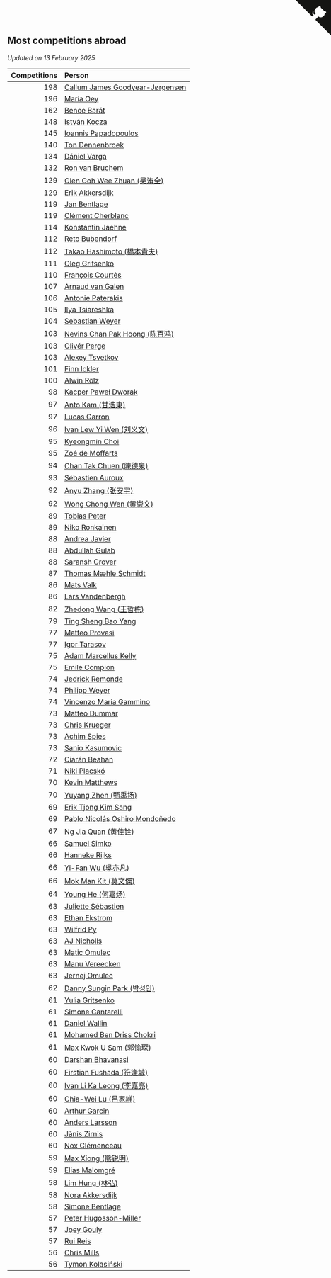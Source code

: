 ## Most competitions abroad

*Updated on 13 February 2025*

| Competitions | Person |
| ---: | :--- |
| 198 | [Callum James Goodyear-Jørgensen](https://www.worldcubeassociation.org/persons/2012GOOD02) |
| 196 | [Maria Oey](https://www.worldcubeassociation.org/persons/2007OEYM01) |
| 162 | [Bence Barát](https://www.worldcubeassociation.org/persons/2008BARA01) |
| 148 | [István Kocza](https://www.worldcubeassociation.org/persons/2005KOCZ01) |
| 145 | [Ioannis Papadopoulos](https://www.worldcubeassociation.org/persons/2013PAPA01) |
| 140 | [Ton Dennenbroek](https://www.worldcubeassociation.org/persons/2003DENN01) |
| 134 | [Dániel Varga](https://www.worldcubeassociation.org/persons/2008VARG01) |
| 132 | [Ron van Bruchem](https://www.worldcubeassociation.org/persons/2003BRUC01) |
| 129 | [Glen Goh Wee Zhuan (吴洧全)](https://www.worldcubeassociation.org/persons/2015ZHUA01) |
| 129 | [Erik Akkersdijk](https://www.worldcubeassociation.org/persons/2005AKKE01) |
| 119 | [Jan Bentlage](https://www.worldcubeassociation.org/persons/2010BENT01) |
| 119 | [Clément Cherblanc](https://www.worldcubeassociation.org/persons/2014CHER05) |
| 114 | [Konstantin Jaehne](https://www.worldcubeassociation.org/persons/2015JAEH01) |
| 112 | [Reto Bubendorf](https://www.worldcubeassociation.org/persons/2012BUBE01) |
| 112 | [Takao Hashimoto (橋本貴夫)](https://www.worldcubeassociation.org/persons/2007HASH01) |
| 111 | [Oleg Gritsenko](https://www.worldcubeassociation.org/persons/2011GRIT01) |
| 110 | [François Courtès](https://www.worldcubeassociation.org/persons/2008COUR01) |
| 107 | [Arnaud van Galen](https://www.worldcubeassociation.org/persons/2006GALE01) |
| 106 | [Antonie Paterakis](https://www.worldcubeassociation.org/persons/2012PATE01) |
| 105 | [Ilya Tsiareshka](https://www.worldcubeassociation.org/persons/2012TERE01) |
| 104 | [Sebastian Weyer](https://www.worldcubeassociation.org/persons/2010WEYE02) |
| 103 | [Nevins Chan Pak Hoong (陈百鸿)](https://www.worldcubeassociation.org/persons/2010CHAN20) |
| 103 | [Olivér Perge](https://www.worldcubeassociation.org/persons/2007PERG01) |
| 103 | [Alexey Tsvetkov](https://www.worldcubeassociation.org/persons/2017TSVE02) |
| 101 | [Finn Ickler](https://www.worldcubeassociation.org/persons/2012ICKL01) |
| 100 | [Alwin Rölz](https://www.worldcubeassociation.org/persons/2016ROLZ01) |
| 98 | [Kacper Paweł Dworak](https://www.worldcubeassociation.org/persons/2020DWOR01) |
| 97 | [Anto Kam (甘浩東)](https://www.worldcubeassociation.org/persons/2017TUNG13) |
| 97 | [Lucas Garron](https://www.worldcubeassociation.org/persons/2006GARR01) |
| 96 | [Ivan Lew Yi Wen (刘义文)](https://www.worldcubeassociation.org/persons/2012WENI01) |
| 95 | [Kyeongmin Choi](https://www.worldcubeassociation.org/persons/2017CHOI07) |
| 95 | [Zoé de Moffarts](https://www.worldcubeassociation.org/persons/2010MOFF02) |
| 94 | [Chan Tak Chuen (陳德泉)](https://www.worldcubeassociation.org/persons/2007CHUE01) |
| 93 | [Sébastien Auroux](https://www.worldcubeassociation.org/persons/2008AURO01) |
| 92 | [Anyu Zhang (张安宇)](https://www.worldcubeassociation.org/persons/2012ZHAN08) |
| 92 | [Wong Chong Wen (黄崇文)](https://www.worldcubeassociation.org/persons/2014WENW01) |
| 89 | [Tobias Peter](https://www.worldcubeassociation.org/persons/2014PETE03) |
| 89 | [Niko Ronkainen](https://www.worldcubeassociation.org/persons/2010RONK01) |
| 88 | [Andrea Javier](https://www.worldcubeassociation.org/persons/2010JAVI01) |
| 88 | [Abdullah Gulab](https://www.worldcubeassociation.org/persons/2014GULA02) |
| 88 | [Saransh Grover](https://www.worldcubeassociation.org/persons/2014GROV01) |
| 87 | [Thomas Mæhle Schmidt](https://www.worldcubeassociation.org/persons/2013SCHM02) |
| 86 | [Mats Valk](https://www.worldcubeassociation.org/persons/2007VALK01) |
| 86 | [Lars Vandenbergh](https://www.worldcubeassociation.org/persons/2003VAND01) |
| 82 | [Zhedong Wang (王哲栋)](https://www.worldcubeassociation.org/persons/2015WANG83) |
| 79 | [Ting Sheng Bao Yang](https://www.worldcubeassociation.org/persons/2008BAOY01) |
| 77 | [Matteo Provasi](https://www.worldcubeassociation.org/persons/2009PROV01) |
| 77 | [Igor Tarasov](https://www.worldcubeassociation.org/persons/2016TARA04) |
| 75 | [Adam Marcellus Kelly](https://www.worldcubeassociation.org/persons/2016KELL10) |
| 75 | [Emile Compion](https://www.worldcubeassociation.org/persons/2007COMP01) |
| 74 | [Jedrick Remonde](https://www.worldcubeassociation.org/persons/2008REMO01) |
| 74 | [Philipp Weyer](https://www.worldcubeassociation.org/persons/2010WEYE01) |
| 74 | [Vincenzo Maria Gammino](https://www.worldcubeassociation.org/persons/2016GAMM01) |
| 73 | [Matteo Dummar](https://www.worldcubeassociation.org/persons/2017DUMM01) |
| 73 | [Chris Krueger](https://www.worldcubeassociation.org/persons/2006KRUE01) |
| 73 | [Achim Spies](https://www.worldcubeassociation.org/persons/2021SPIE01) |
| 73 | [Sanio Kasumovic](https://www.worldcubeassociation.org/persons/2009KASU01) |
| 72 | [Ciarán Beahan](https://www.worldcubeassociation.org/persons/2012BEAH01) |
| 71 | [Niki Placskó](https://www.worldcubeassociation.org/persons/2008PLAC01) |
| 70 | [Kevin Matthews](https://www.worldcubeassociation.org/persons/2010MATT02) |
| 70 | [Yuyang Zhen (甄禹扬)](https://www.worldcubeassociation.org/persons/2013ZHEN11) |
| 69 | [Erik Tjong Kim Sang](https://www.worldcubeassociation.org/persons/2018SANG01) |
| 69 | [Pablo Nicolás Oshiro Mondoñedo](https://www.worldcubeassociation.org/persons/2010MOND01) |
| 67 | [Ng Jia Quan (黄佳铨)](https://www.worldcubeassociation.org/persons/2015QUAN03) |
| 66 | [Samuel Simko](https://www.worldcubeassociation.org/persons/2016SIMK01) |
| 66 | [Hanneke Rijks](https://www.worldcubeassociation.org/persons/2008RIJK01) |
| 66 | [Yi-Fan Wu (吳亦凡)](https://www.worldcubeassociation.org/persons/2010WUIF01) |
| 66 | [Mok Man Kit (莫文傑)](https://www.worldcubeassociation.org/persons/2009KITM01) |
| 64 | [Young He (何嘉炀)](https://www.worldcubeassociation.org/persons/2014HEYO01) |
| 63 | [Juliette Sébastien](https://www.worldcubeassociation.org/persons/2014SEBA01) |
| 63 | [Ethan Ekstrom](https://www.worldcubeassociation.org/persons/2018EKST01) |
| 63 | [Wilfrid Py](https://www.worldcubeassociation.org/persons/2016PYWI01) |
| 63 | [AJ Nicholls](https://www.worldcubeassociation.org/persons/2015NICH04) |
| 63 | [Matic Omulec](https://www.worldcubeassociation.org/persons/2010OMUL02) |
| 63 | [Manu Vereecken](https://www.worldcubeassociation.org/persons/2010VERE01) |
| 63 | [Jernej Omulec](https://www.worldcubeassociation.org/persons/2010OMUL01) |
| 62 | [Danny Sungin Park (박성인)](https://www.worldcubeassociation.org/persons/2015PARK13) |
| 61 | [Yulia Gritsenko](https://www.worldcubeassociation.org/persons/2012SIDO01) |
| 61 | [Simone Cantarelli](https://www.worldcubeassociation.org/persons/2012CANT02) |
| 61 | [Daniel Wallin](https://www.worldcubeassociation.org/persons/2013WALL03) |
| 61 | [Mohamed Ben Driss Chokri](https://www.worldcubeassociation.org/persons/2015CHOK01) |
| 61 | [Max Kwok U Sam (郭愉琛)](https://www.worldcubeassociation.org/persons/2018SAMK01) |
| 60 | [Darshan Bhavanasi](https://www.worldcubeassociation.org/persons/2022BHAV01) |
| 60 | [Firstian Fushada (符逢城)](https://www.worldcubeassociation.org/persons/2015FUSH01) |
| 60 | [Ivan Li Ka Leong (李嘉亮)](https://www.worldcubeassociation.org/persons/2015LEON02) |
| 60 | [Chia-Wei Lu (呂家維)](https://www.worldcubeassociation.org/persons/2007LUCH01) |
| 60 | [Arthur Garcin](https://www.worldcubeassociation.org/persons/2014GARC27) |
| 60 | [Anders Larsson](https://www.worldcubeassociation.org/persons/2003LARS01) |
| 60 | [Jānis Zirnis](https://www.worldcubeassociation.org/persons/2013ZIRN01) |
| 60 | [Nox Clémenceau](https://www.worldcubeassociation.org/persons/2015CLEM03) |
| 59 | [Max Xiong (熊锐明)](https://www.worldcubeassociation.org/persons/2015XION03) |
| 59 | [Elias Malomgré](https://www.worldcubeassociation.org/persons/2017MALO02) |
| 58 | [Lim Hung (林弘)](https://www.worldcubeassociation.org/persons/2016HUNG08) |
| 58 | [Nora Akkersdijk](https://www.worldcubeassociation.org/persons/2009CHRI03) |
| 58 | [Simone Bentlage](https://www.worldcubeassociation.org/persons/2014OHLE01) |
| 57 | [Peter Hugosson-Miller](https://www.worldcubeassociation.org/persons/2021HUGO01) |
| 57 | [Joey Gouly](https://www.worldcubeassociation.org/persons/2007GOUL01) |
| 57 | [Rui Reis](https://www.worldcubeassociation.org/persons/2015REIS02) |
| 56 | [Chris Mills](https://www.worldcubeassociation.org/persons/2014MILL04) |
| 56 | [Tymon Kolasiński](https://www.worldcubeassociation.org/persons/2016KOLA02) |


<a href="https://github.com/jonatanklosko/wca_statistics" class="github-corner" aria-label="View source on Github"><svg width="80" height="80" viewBox="0 0 250 250" style="fill:#151513; color:#fff; position: absolute; top: 0; border: 0; right: 0;" aria-hidden="true"><path d="M0,0 L115,115 L130,115 L142,142 L250,250 L250,0 Z"></path><path d="M128.3,109.0 C113.8,99.7 119.0,89.6 119.0,89.6 C122.0,82.7 120.5,78.6 120.5,78.6 C119.2,72.0 123.4,76.3 123.4,76.3 C127.3,80.9 125.5,87.3 125.5,87.3 C122.9,97.6 130.6,101.9 134.4,103.2" fill="currentColor" style="transform-origin: 130px 106px;" class="octo-arm"></path><path d="M115.0,115.0 C114.9,115.1 118.7,116.5 119.8,115.4 L133.7,101.6 C136.9,99.2 139.9,98.4 142.2,98.6 C133.8,88.0 127.5,74.4 143.8,58.0 C148.5,53.4 154.0,51.2 159.7,51.0 C160.3,49.4 163.2,43.6 171.4,40.1 C171.4,40.1 176.1,42.5 178.8,56.2 C183.1,58.6 187.2,61.8 190.9,65.4 C194.5,69.0 197.7,73.2 200.1,77.6 C213.8,80.2 216.3,84.9 216.3,84.9 C212.7,93.1 206.9,96.0 205.4,96.6 C205.1,102.4 203.0,107.8 198.3,112.5 C181.9,128.9 168.3,122.5 157.7,114.1 C157.9,116.9 156.7,120.9 152.7,124.9 L141.0,136.5 C139.8,137.7 141.6,141.9 141.8,141.8 Z" fill="currentColor" class="octo-body"></path></svg></a><style>.github-corner:hover .octo-arm{animation:octocat-wave 560ms ease-in-out}@keyframes octocat-wave{0%,100%{transform:rotate(0)}20%,60%{transform:rotate(-25deg)}40%,80%{transform:rotate(10deg)}}@media (max-width:500px){.github-corner:hover .octo-arm{animation:none}.github-corner .octo-arm{animation:octocat-wave 560ms ease-in-out}}</style>

